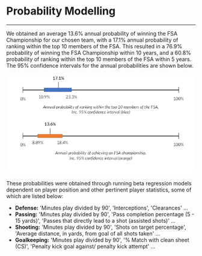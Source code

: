 # Probability Modelling
---

We obtained an average 13.6% annual probability of winning the FSA Championship for our chosen team, with a 17.1% annual probability of ranking within the top 10 members of the FSA. This resulted in a 76.9% probability of winning the FSA Championship within 10 years, and a 60.8% probability of ranking within the top 10 members of the FSA within 5 years. The 95% confidence intervals for the annual probabilities are shown below.

<img src="confidence.png"
     alt="95% Confidence Intervals"
     style="text-align: center;" />

These probabilities were obtained through running beta regression models dependent on player position and other pertinent player statistics, some of which are listed below:

* <b> Defense:</b> 'Minutes play divided by 90', 'Interceptions', 'Clearances' ...
* <b> Passing:</b> 'Minutes play divided by 90', 'Pass completion percentage (5 - 15 yards)', 'Passes that directly lead to a shot (assisted shots)' ...
* <b> Shooting:</b> 'Minutes play divided by 90', 'Shots on target percentage', 'Average distance, in yards, from goal of all shots taken' ...
* <b> Goalkeeping:</b> 'Minutes play divided by 90', '% Match with clean sheet (CS)', 'Penalty kick goal against/ penalty kick attempt' ...
